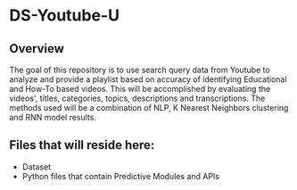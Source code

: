 # DS-Youtube-U

## Overview
The goal of this repository is to use search query data from Youtube to analyze and provide a playlist based on accuracy of identifying Educational and How-To based videos. This will be accomplished by evaluating the videos', titles, categories,
topics, descriptions and transcriptions. The methods used will be a combination of NLP, K Nearest Neighbors clustering and RNN model results. 

## Files that will reside here:
- Dataset
- Python files that contain Predictive Modules and APIs

